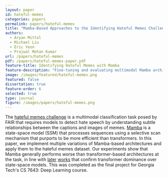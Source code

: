```yaml
---
layout: paper
id: hateful-memes
categories: papers
permalink: papers/hateful-memes
title: "Mamba-Based Approaches to the Identifying Hateful Memes Challenge"
authors:
  - Aryan Mittal
  - Michael Liu
  - Eric Yeon
  - Prajwal Mohan Kumar
url: /papers/hateful-memes
pdf: /papers/hateful-memes-paper.pdf
feature-title: Identifying Hateful Memes with Mamba
feature-description: "Fine-tuning and evaluating multimodal Mamba architectures on detecting hateful memes."
image: /images/featured/hateful-memes.png
featured: false
dissertation: true
feature-order: 6
selected: true
type: journal
figure: /images/papers/hateful-memes.png
---
```


The [hateful memes challenge](https://papers.neurips.cc/paper_files/paper/2020/file/1b84c4cee2b8b3d823b30e2d604b1878-Paper.pdf) is a multimodal classification task posed by FAIR that requires models to detect hate speech by understanding subtle relationships between the captions and images of memes. [Mamba](https://arxiv.org/abs/2312.00752) is a state-space model (SSM) that processes sequences using a selective scan mechanism that purports to be more efficient than transformers. In this paper, we implement multiple variations of Mamba-based architectures and apply them to the hateful memes dataset. Our experiments show that Mamba generally performs worse than transformer-based architectures at the task, in line with [later](https://dl.acm.org/doi/10.5555/3692070.3693514) [works](https://aclanthology.org/2023.tacl-1.31/) that confirm transformer dominance over state-space models. This was completed as the final project for Georgia Tech's CS 7643: Deep Learning course.